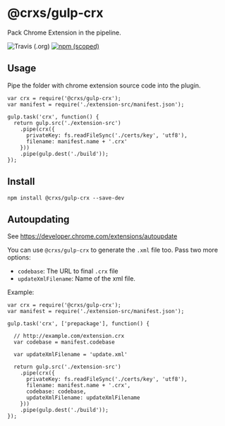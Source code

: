 @crxs/gulp-crx
=============

Pack Chrome Extension in the pipeline.

![Travis (.org)](https://img.shields.io/travis/upcwangying/gulp-crx)
[![npm (scoped)](https://img.shields.io/npm/v/@crxs/gulp-crx)](https://www.npmjs.com/package/@crxs/gulp-crx)

Usage
-----

Pipe the folder with chrome extension source code into the plugin.

    var crx = require('@crxs/gulp-crx');
    var manifest = require('./extension-src/manifest.json');

    gulp.task('crx', function() {
      return gulp.src('./extension-src')
        .pipe(crx({
          privateKey: fs.readFileSync('./certs/key', 'utf8'),
          filename: manifest.name + '.crx'
        }))
        .pipe(gulp.dest('./build'));
    });

Install
-------

    npm install @crxs/gulp-crx --save-dev

Autoupdating
------------

See https://developer.chrome.com/extensions/autoupdate

You can use `@crxs/gulp-crx` to generate the `.xml` file too. Pass two more options:
- `codebase`: The URL to final `.crx` file
- `updateXmlFilename`: Name of the xml file.

Example:

    var crx = require('@crxs/gulp-crx');
    var manifest = require('./extension-src/manifest.json');

    gulp.task('crx', ['prepackage'], function() {

      // http://example.com/extension.crx
      var codebase = manifest.codebase

      var updateXmlFilename = 'update.xml'

      return gulp.src('./extension-src')
        .pipe(crx({
          privateKey: fs.readFileSync('./certs/key', 'utf8'),
          filename: manifest.name + '.crx',
          codebase: codebase,
          updateXmlFilename: updateXmlFilename
        }))
        .pipe(gulp.dest('./build'));
    });
